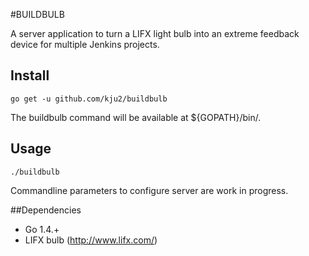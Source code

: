 #BUILDBULB

A server application to turn a LIFX light bulb into an extreme feedback device for multiple Jenkins projects.

## Install

```shell
go get -u github.com/kju2/buildbulb
```

The buildbulb command will be available at ${GOPATH}/bin/.

## Usage

```shell
./buildbulb 
```

Commandline parameters to configure server are work in progress.

##Dependencies

- Go 1.4.+
- LIFX bulb (http://www.lifx.com/)

